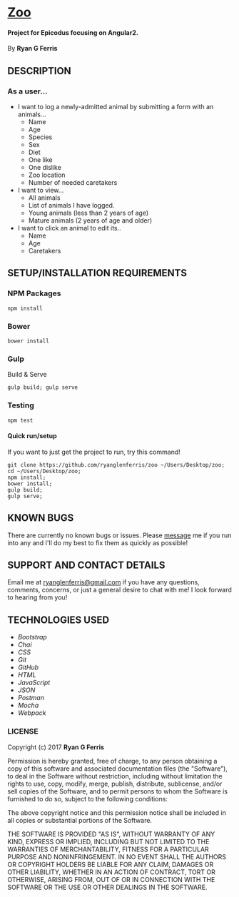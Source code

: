 # [Zoo](https://github.com/ryanglenferris/zoo.git)

#### Project for Epicodus focusing on Angular2.

By **Ryan G Ferris**

## DESCRIPTION
### As a user…
* I want to log a newly-admitted animal by submitting a form with an animals...
  * Name
  * Age
  * Species
  * Sex
  * Diet
  * One like
  * One dislike
  * Zoo location
  * Number of needed caretakers
* I want to view... 
  * All animals
  * List of animals I have logged.
  * Young animals (less than 2 years of age)
  * Mature animals (2 years of age and older)
* I want to click an animal to edit its..
  * Name
  * Age
  * Caretakers

## SETUP/INSTALLATION REQUIREMENTS
### NPM Packages
```
npm install
```
### Bower
```
bower install
```
### Gulp
Build & Serve
```
gulp build; gulp serve
```
### Testing
```
npm test
```

#### Quick run/setup
If you want to just get the project to run, try this command!
```
git clone https://github.com/ryanglenferris/zoo ~/Users/Desktop/zoo;
cd ~/Users/Desktop/zoo;
npm install;
bower install;
gulp build;
gulp serve;
```
## KNOWN BUGS

There are currently no known bugs or issues. Please [message](mailto:ryanglenferris@gmail.com) me if you run into any and I'll do my best to fix them as quickly as possible!

## SUPPORT AND CONTACT DETAILS

Email me at [ryanglenferris@gmail.com](mailto:ryanglenferris@gmail.com) if you have any questions, comments, concerns, or just a general desire to chat with me! I look forward to hearing from you!

## TECHNOLOGIES USED

* _Bootstrap_
* _Chai_
* _CSS_
* _Git_
* _GitHub_
* _HTML_
* _JavaScript_
* _JSON_
* _Postman_
* _Mocha_
* _Webpack_

### LICENSE

Copyright (c) 2017 **Ryan G Ferris**

Permission is hereby granted, free of charge, to any person obtaining a copy of this software and associated documentation files (the "Software"), to deal in the Software without restriction, including without limitation the rights to use, copy, modify, merge, publish, distribute, sublicense, and/or sell copies of the Software, and to permit persons to whom the Software is furnished to do so, subject to the following conditions:

The above copyright notice and this permission notice shall be included in all copies or substantial portions of the Software.

THE SOFTWARE IS PROVIDED "AS IS", WITHOUT WARRANTY OF ANY KIND, EXPRESS OR IMPLIED, INCLUDING BUT NOT LIMITED TO THE WARRANTIES OF MERCHANTABILITY, FITNESS FOR A PARTICULAR PURPOSE AND NONINFRINGEMENT. IN NO EVENT SHALL THE AUTHORS OR COPYRIGHT HOLDERS BE LIABLE FOR ANY CLAIM, DAMAGES OR OTHER LIABILITY, WHETHER IN AN ACTION OF CONTRACT, TORT OR OTHERWISE, ARISING FROM, OUT OF OR IN CONNECTION WITH THE SOFTWARE OR THE USE OR OTHER DEALINGS IN THE SOFTWARE.
